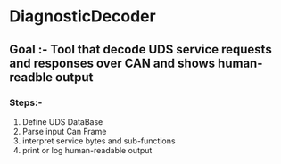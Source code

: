 # DiagnosticDecoder

## Goal :- Tool that decode UDS service requests and responses over CAN and shows human-readble output

### Steps:- 
1. Define UDS DataBase
2. Parse input Can Frame
3. interpret service bytes and sub-functions
4. print or log human-readable output
